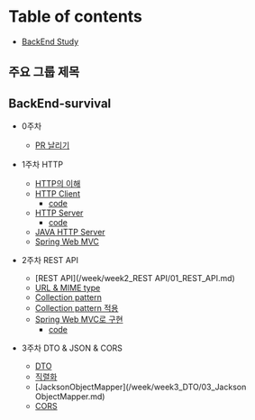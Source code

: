 # Table of contents

* [BackEnd Study](README.md)

## 주요 그룹 제목

## BackEnd-survival

* 0주차
    * [PR 날리기](/week/week0/pull-request.md)

* 1주차 HTTP
    * [HTTP의 이해](/week/week1_HTTP/HTTP의이해.md)
    * [HTTP Client](/week/week1_HTTP/HTTPClient.md)
        * [code](/week/week1_HTTP/code/HTTPClinetCode.md)
    * [HTTP Server](/week/week1_HTTP/HTTPServer.md)
        * [code](/week/week1_HTTP/code/HTTPServerCode.md)
    * [JAVA HTTP Server](/week/week1_HTTP/JAVA_HTTP_Server.md)
    * [Spring Web MVC](/week/week1_HTTP/Spring_Web_MVC.md)

* 2주차 REST API
    * [REST API](/week/week2_REST API/01_REST_API.md)
    * [URL & MIME type](/week/week2_REST/02_URL&MIME.md)
    * [Collection pattern](/week/week2_REST/03_Collection_Pattern.md)
    * [Collection pattern 적용](/week/week2_REST/04_Collection_Patter_적용.md)
    * [Spring Web MVC로 구현](/week/week2_REST/05_Spring_Web_MVC로구현.md)
        * [code](/week/week2_REST/code/SpringMVC.md)

* 3주차 DTO & JSON & CORS
    * [DTO](/week/week3_DTO/01_DTO.md)
    * [직렬화](/week/week3_DTO/02_직렬화.md)
    * [JacksonObjectMapper](/week/week3_DTO/03_Jackson ObjectMapper.md)
    * [CORS](/week/week3_DTO/04_CORS.md)
